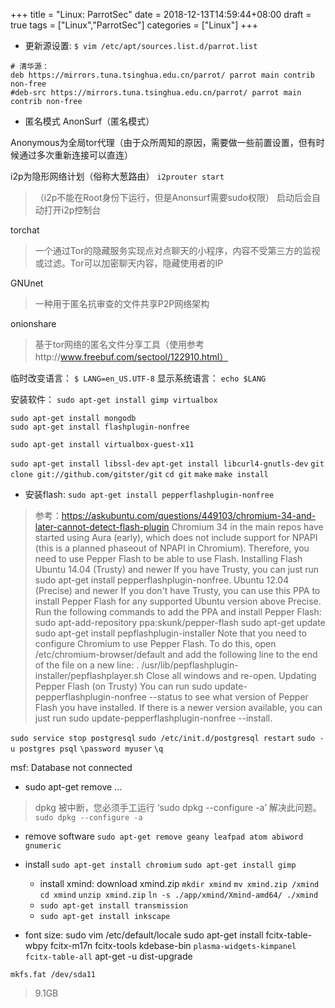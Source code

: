 +++
title = "Linux: ParrotSec"
date = 2018-12-13T14:59:44+08:00
draft = true
tags = ["Linux","ParrotSec"]
categories = ["Linux"]
+++

+ 更新源设置:
`$ vim /etc/apt/sources.list.d/parrot.list`
```
# 清华源：
deb https://mirrors.tuna.tsinghua.edu.cn/parrot/ parrot main contrib non-free
#deb-src https://mirrors.tuna.tsinghua.edu.cn/parrot/ parrot main contrib non-free
```

+ 匿名模式
AnonSurf（匿名模式）

Anonymous为全局tor代理（由于众所周知的原因，需要做一些前置设置，但有时候通过多次重新连接可以直连）

i2p为隐形网络计划（俗称大葱路由）
`i2prouter start`

> （i2p不能在Root身份下运行，但是Anonsurf需要sudo权限）
> 启动后会自动打开i2p控制台

torchat
> 一个通过Tor的隐藏服务实现点对点聊天的小程序，内容不受第三方的监视或过滤。Tor可以加密聊天内容，隐藏使用者的IP

GNUnet
> 一种用于匿名抗审查的文件共享P2P网络架构

onionshare
> 基于tor网络的匿名文件分享工具（使用参考http://www.freebuf.com/sectool/122910.html）

临时改变语言：
`$ LANG=en_US.UTF-8`
显示系统语言：
`echo $LANG`

安装软件：
`sudo apt-get install gimp virtualbox`

```
sudo apt-get install mongodb
sudo apt-get install flashplugin-nonfree 
```

`sudo apt-get install virtualbox-guest-x11`


`sudo apt-get install libssl-dev`
`apt-get install libcurl4-gnutls-dev`
`git clone git://github.com/gitster/git`
`cd git`
`make`
`make install`

+ 安装flash:
`sudo apt-get install pepperflashplugin-nonfree`
> 参考：https://askubuntu.com/questions/449103/chromium-34-and-later-cannot-detect-flash-plugin
Chromium 34 in the main repos have started using Aura (early), which does not include support for NPAPI (this is a planned phaseout of NPAPI in Chromium). Therefore, you need to use Pepper Flash to be able to use Flash.
Installing Flash
Ubuntu 14.04 (Trusty) and newer
If you have Trusty, you can just run sudo apt-get install pepperflashplugin-nonfree.
Ubuntu 12.04 (Precise) and newer
If you don't have Trusty, you can use this PPA to install Pepper Flash for any supported Ubuntu version above Precise. Run the following commands to add the PPA and install Pepper Flash:
sudo apt-add-repository ppa:skunk/pepper-flash
sudo apt-get update
sudo apt-get install pepflashplugin-installer
Note that you need to configure Chromium to use Pepper Flash. To do this, open /etc/chromium-browser/default and add the following line to the end of the file on a new line:
. /usr/lib/pepflashplugin-installer/pepflashplayer.sh
Close all windows and re-open.
Updating Pepper Flash (on Trusty)
You can run sudo update-pepperflashplugin-nonfree --status to see what version of Pepper Flash you have installed. If there is a newer version available, you can just run sudo update-pepperflashplugin-nonfree --install.



`sudo service stop postgresql`
`sudo /etc/init.d/postgresql restart`
`sudo -u postgres psql`
`\password myuser`
`\q`

msf: Database not connected


+ sudo apt-get remove ...
> dpkg 被中断，您必须手工运行 ‘sudo dpkg --configure -a’ 解决此问题。
`sudo dpkg --configure -a`

+ remove software
`sudo apt-get remove geany leafpad atom abiword gnumeric`

+ install
`sudo apt-get install chromium`
`sudo apt-get install gimp`
    + install xmind:
download xmind.zip
`mkdir xmind`
`mv xmind.zip /xmind`
`cd xmind`
`unzip xmind.zip`
`ln -s ./app/xmind/Xmind-amd64/ ./xmind`
    + `sudo apt-get install transmission`
    + `sudo apt-get install inkscape`




+ font size:
sudo vim /etc/default/locale
sudo apt-get install fcitx-table-wbpy
fcitx-m17n fcitx-tools kdebase-bin `plasma-widgets-kimpanel fcitx-table-all`
apt-get -u dist-upgrade

`mkfs.fat /dev/sda11`
> 9.1GB